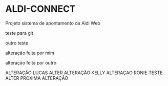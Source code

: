# ALDI-CONNECT
Projeto sistema de apontamento da Aldi Web

teste para git

outro teste

alteração feita por mim

alteração feita por outro



ALTERAÇÃO LUCAS ALTER
ALTERAÇÃO KELLY
ALTERAÇAO RONIE
TESTE ALTER
PROXIMA ALTERAÇÃO


